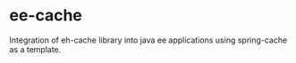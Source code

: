 # ee-cache
Integration of eh-cache library into java ee applications using spring-cache as a template.
